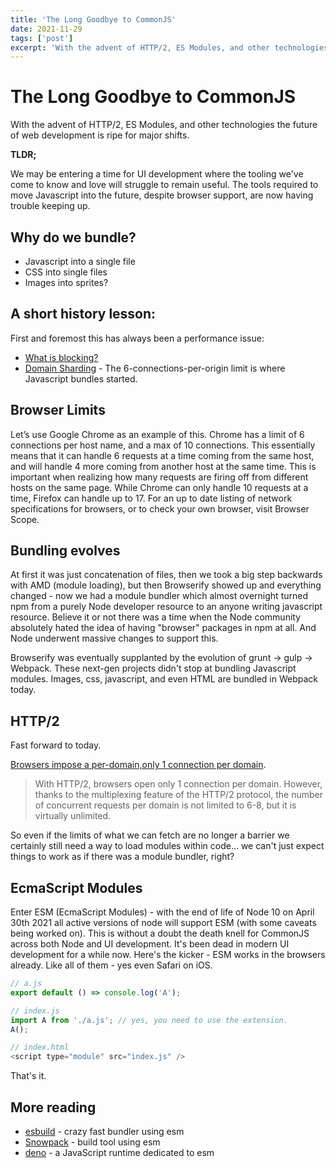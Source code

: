```yaml
---
title: 'The Long Goodbye to CommonJS'
date: 2021-11-29
tags: ['post']
excerpt: 'With the advent of HTTP/2, ES Modules, and other technologies the future of web development is ripe for major shifts.'
---
```


<hgroup>
	<h1>The Long Goodbye to CommonJS</h1>
	<p>With the advent of HTTP/2, ES Modules, and other technologies the future of web development is ripe for major shifts.</p>
</hgroup>

**TLDR;**

We may be entering a time for UI development where the tooling we've come to know and love will struggle to remain useful. The tools required to move Javascript into the future, despite browser support, are now having trouble keeping up.

## Why do we bundle?

-   Javascript into a single file
-   CSS into single files
-   Images into sprites?

## A short history lesson:
First and foremost this has always been a performance issue:
* [What is blocking?](https://blog.bluetriangle.com/blocking-web-performance-villain#:~:text=Chrome%20has%20a%20limit%20of,host%20at%20the%20same%20time)
* [Domain Sharding](https://hpbn.co/http1x/#domain-sharding) - The 6-connections-per-origin limit is where Javascript bundles started.

## Browser Limits
Let’s use Google Chrome as an example of this. Chrome has a limit of 6 connections per host name, and a max of 10 connections. This essentially means that it can handle 6 requests at a time coming from the same host, and will handle 4 more coming from another host at the same time. This is important when realizing how many requests are firing off from different hosts on the same page. While Chrome can only handle 10 requests at a time, Firefox can handle up to 17. For an up to date listing of network specifications for browsers, or to check your own browser, visit Browser Scope.

## Bundling evolves

At first it was just concatenation of files, then we took a big step backwards with AMD (module loading), but then Browserify showed up and everything changed - now we had a module bundler which almost overnight turned npm from a purely Node developer resource to an anyone writing javascript resource. Believe it or not there was a time when the Node community absolutely hated the idea of having "browser" packages in npm at all. And Node underwent massive changes to support this.

Browserify was eventually supplanted by the evolution of grunt -> gulp -> Webpack. These next-gen projects didn't stop at bundling Javascript modules. Images, css, javascript, and even HTML are bundled in Webpack today.

## HTTP/2
Fast forward to today.

[Browsers impose a per-domain,only 1 connection per domain](https://stackoverflow.com/questions/36835972/is-the-per-host-connection-limit-raised-with-http-2#:~:text=1%20Answer&text=Browsers%20impose%20a%20per%2Ddomain,only%201%20connection%20per%20domain).

> With HTTP/2, browsers open only 1 connection per domain. However, thanks to the multiplexing feature of the HTTP/2 protocol, the number of concurrent requests per domain is not limited to 6-8, but it is virtually unlimited.

So even if the limits of what we can fetch are no longer a barrier we certainly still need a way to load modules within code... we can't just expect things to work as if there was a module bundler, right?

## EcmaScript Modules

Enter ESM (EcmaScript Modules) - with the end of life of Node 10 on April 30th 2021 all active versions of node will support ESM (with some caveats being worked on). This is without a doubt the death knell for CommonJS across both Node and UI development. It's been dead in modern UI development for a while now. Here's the kicker - ESM works in the browsers already. Like all of them - yes even Safari on iOS.

```js
// a.js
export default () => console.log('A');

// index.js
import A from './a.js'; // yes, you need to use the extension.
A();

// index.html
<script type="module" src="index.js" />
```
That's it.

## More reading

* [esbuild](https://esbuild.github.io/) - crazy fast bundler using esm
* [Snowpack](https://www.snowpack.dev/) - build tool using esm
* [deno](https://www.snowpack.dev/) - a JavaScript runtime dedicated to esm
